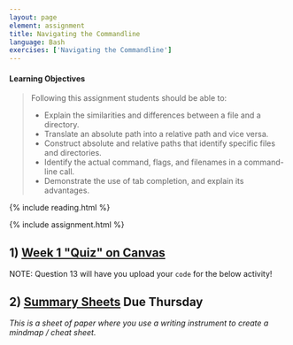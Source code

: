 ```yaml
---
layout: page
element: assignment
title: Navigating the Commandline                
language: Bash
exercises: ['Navigating the Commandline']
---
```


#### Learning Objectives

> Following this assignment students should be able to:
>
> *   Explain the similarities and differences between a file and a directory.
> *   Translate an absolute path into a relative path and vice versa.
> *   Construct absolute and relative paths that identify specific files and directories.
> *   Identify the actual command, flags, and filenames in a command-line call.
> *   Demonstrate the use of tab completion, and explain its advantages.

{% include reading.html %}

{% include assignment.html %}

<!-- End of Assignments Template - Be sure to keep the include statements -->

## 1) [Week 1 "Quiz" on Canvas](https://canvas.uw.edu/courses/1273428/quizzes/1124480)

NOTE: Question 13 will have you upload your `code` for the below activity!

## 2) [Summary Sheets](https://canvas.uw.edu/courses/1273428/assignments/4761922) Due Thursday
_This is a sheet of paper where you use a writing instrument to create a mindmap / cheat sheet._
